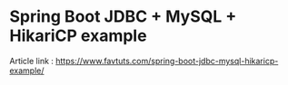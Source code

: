 # Spring Boot JDBC + MySQL + HikariCP example

Article link : https://www.favtuts.com/spring-boot-jdbc-mysql-hikaricp-example/
